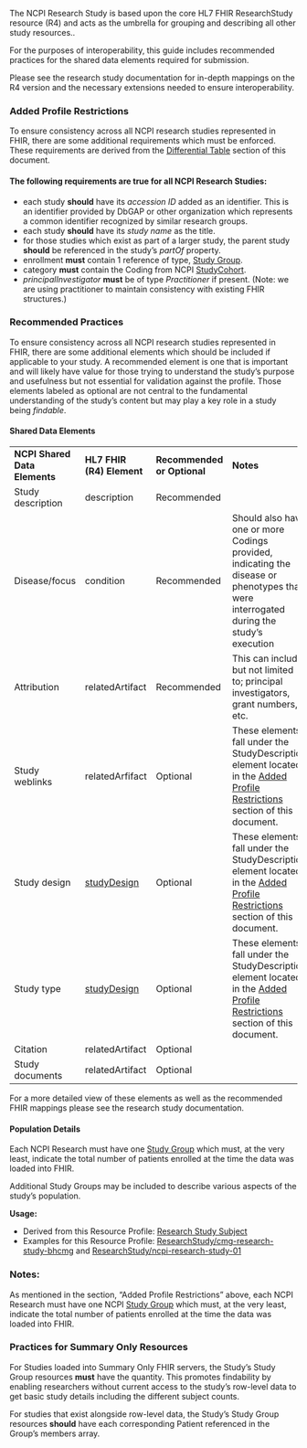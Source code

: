 The NCPI Research Study is based upon the core HL7 FHIR ResearchStudy resource (R4) and acts as the umbrella for grouping and describing all other study resources..

For the purposes of interoperability, this guide includes recommended practices for the shared data elements required for submission.

Please see the research study documentation for in-depth mappings on the R4 version and the necessary extensions needed to ensure interoperability.

### Added Profile Restrictions

To ensure consistency across all NCPI research studies represented in FHIR, there are some additional requirements which must be enforced. These requirements are derived from the [Differential Table](structuredefinition-ncpi-research-study#profile) section of this document.


#### The following requirements are true for all NCPI Research Studies:

* each study **should** have its _accession ID_ added as an identifier. This is an identifier provided by DbGAP or other organization which represents a common identifier recognized by similar research groups.
* each study **should** have its _study name_ as the title.
* for those studies which exist as part of a larger study, the parent study **should** be referenced in the study’s _partOf_ property.
* enrollment **must** contain 1 reference of type, [Study Group](structuredefinition-research-study-group).
* category **must** contain the Coding from NCPI [StudyCohort](CodeSystem-ncpi).
* _principalInvestigator_ **must** be of type _Practitioner_ if present. (Note: we are using practitioner to maintain consistency with existing FHIR structures.)


### Recommended Practices

To ensure consistency across all NCPI research studies represented in FHIR, there are some additional elements which should be included if applicable to your study. A recommended element is one that is important and will likely have value for those trying to understand the study’s purpose and usefulness but not essential for validation against the profile. Those elements labeled as optional are not central to the fundamental understanding of the study’s content but may play a key role in a study being _findable_.


#### Shared Data Elements


<table>
  <tr>
   <td><strong>NCPI Shared Data Elements</strong>
   </td>
   <td><strong>HL7 FHIR (R4) Element</strong>
   </td>
   <td><strong>Recommended or Optional</strong>
   </td>
   <td><strong>Notes</strong>
   </td>
  </tr>
  <tr>
   <td>Study description
   </td>
   <td>description
   </td>
   <td>Recommended
   </td>
   <td> 
   </td>
  </tr>
  <tr>
   <td>Disease/focus
   </td>
   <td>condition
   </td>
   <td>Recommended
   </td>
   <td>Should also have one or more Codings provided, indicating the disease or phenotypes that were interrogated during the study’s execution
   </td>
  </tr>
  <tr>
   <td>Attribution
   </td>
   <td>relatedArtifact
   </td>
   <td>Recommended
   </td>
   <td>This can include, but not limited to; principal investigators, grant numbers, etc.
   </td>
  </tr>
  <tr>
   <td>Study weblinks
   </td>
   <td>relatedArfifact
   </td>
   <td>Optional
   </td>
   <td>These elements fall under the StudyDescription element located in the <a href="structuredefinition-ncpi-research-study#added-profile-restrictions">Added Profile Restrictions</a> section of this document.
   </td>
  </tr>
  <tr>
   <td>Study design
   </td>
   <td><a href="structuredefinition-research-study-design">studyDesign</a>
   </td>
   <td>Optional
   </td>
   <td>These elements fall under the StudyDescription element located in the <a href="structuredefinition-ncpi-research-study#added-profile-restrictions">Added Profile Restrictions</a> section of this document.
   </td>
  </tr>
  <tr>
   <td>Study type
   </td>
   <td><a href="structuredefinition-research-study-design">studyDesign</a>
   </td>
   <td>Optional
   </td>
   <td>These elements fall under the StudyDescription element located in the <a href="structuredefinition-ncpi-research-study#added-profile-restrictions">Added Profile Restrictions</a> section of this document.
   </td>
  </tr>
  <tr>
   <td>Citation
   </td>
   <td>relatedArtifact
   </td>
   <td>Optional
   </td>
   <td> 
   </td>
  </tr>
  <tr>
   <td>Study documents
   </td>
   <td>relatedArtifact
   </td>
   <td>Optional
   </td>
   <td> 
   </td>
  </tr>
</table>


For a more detailed view of these elements as well as the recommended FHIR mappings please see the research study documentation.


#### Population Details

Each NCPI Research must have one [Study Group](structuredefinition-study-group) which must, at the very least, indicate the total number of patients enrolled at the time the data was loaded into FHIR.

Additional Study Groups may be included to describe various aspects of the study’s population.

**Usage:**



* Derived from this Resource Profile: [Research Study Subject](structuredefinition-research-study-subject)
* Examples for this Resource Profile: [ResearchStudy/cmg-research-study-bhcmg](researchstudy-cmg-research-study-bhcmg) and [ResearchStudy/ncpi-research-study-01](researchstudy-ncpi-research-study-01)


### Notes:

As mentioned in the section, “Added Profile Restrictions” above, each NCPI Research must have one NCPI [Study Group](structuredefinition-study-group) which must, at the very least, indicate the total number of patients enrolled at the time the data was loaded into FHIR.


### Practices for Summary Only Resources

For Studies loaded into Summary Only FHIR servers, the Study’s Study Group resources **must** have the quantity. This promotes findability by enabling researchers without current access to the study’s row-level data to get basic study details including the different subject counts.

For studies that exist alongside row-level data, the Study’s Study Group resources **should** have each corresponding Patient referenced in the Group’s members array.

